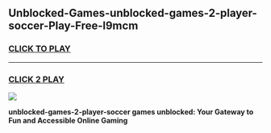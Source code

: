 
## Unblocked-Games-unblocked-games-2-player-soccer-Play-Free-l9mcm
<h3>
<a href="https://premium76.site?title=unblocked-games-2-player-soccer&ref=10A">CLICK TO PLAY</a></h3>
<hr>

<h3>
<a href="https://premium76.site?title=unblocked-games-2-player-soccer&ref=10A">CLICK 2 PLAY</a>
  
</h3>

<a href="https://premium76.site?title=unblocked-games-2-player-soccer&ref=10A"><img src="https://clearcache.store/games.png"></a>


**unblocked-games-2-player-soccer games unblocked: Your Gateway to Fun and Accessible Online Gaming**
